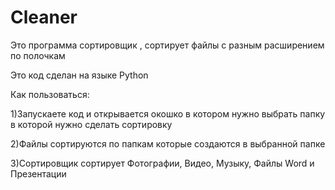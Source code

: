 # Cleaner
Это программа сортировщик , сортирует файлы с разным расширением по полочкам

Это код сделан на языке Python

Как пользоваться:

1)Запускаете код и открывается окошко в котором нужно выбрать папку в которой нужно сделать сортировку

2)Файлы сортируются по папкам которые создаются в выбранной папке

3)Сортировщик сортирует Фотографии, Видео, Музыку, Файлы Word и Презентации 

